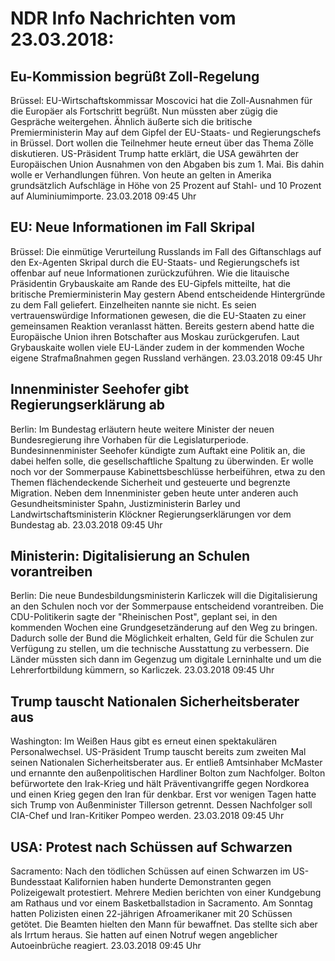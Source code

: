 # NDR Info Nachrichten vom 23.03.2018:


## Eu-Kommission begrüßt Zoll-Regelung
Brüssel: EU-Wirtschaftskommissar Moscovici hat die Zoll-Ausnahmen für die Europäer als Fortschritt begrüßt. Nun müssten aber zügig die Gespräche weitergehen. Ähnlich äußerte sich die britische Premierministerin May auf dem Gipfel der EU-Staats- und Regierungschefs in Brüssel. Dort wollen die Teilnehmer heute erneut über das Thema Zölle diskutieren. US-Präsident Trump hatte erklärt, die USA gewährten der Europäischen Union Ausnahmen von den Abgaben bis zum 1. Mai. Bis dahin wolle er Verhandlungen führen. Von heute an gelten in Amerika grundsätzlich Aufschläge in Höhe von 25 Prozent auf Stahl- und 10 Prozent auf Aluminiumimporte. 23.03.2018 09:45 Uhr 

## EU: Neue Informationen im Fall Skripal
Brüssel: Die einmütige Verurteilung Russlands im Fall des Giftanschlags auf den Ex-Agenten Skripal durch die EU-Staats- und Regierungschefs ist offenbar auf neue Informationen zurückzuführen. Wie die litauische Präsidentin Grybauskaite am Rande des EU-Gipfels mitteilte, hat die britische Premierministerin May gestern Abend entscheidende Hintergründe zu dem Fall geliefert. Einzelheiten nannte sie nicht. Es seien vertrauenswürdige Informationen gewesen, die die EU-Staaten zu einer gemeinsamen Reaktion veranlasst hätten. Bereits gestern abend hatte die Europäische Union ihren Botschafter aus Moskau zurückgerufen. Laut Grybauskaite wollen viele EU-Länder zudem in der kommenden Woche eigene Strafmaßnahmen gegen Russland verhängen. 23.03.2018 09:45 Uhr 

## Innenminister  Seehofer gibt Regierungserklärung ab
Berlin: Im Bundestag erläutern heute weitere Minister der neuen Bundesregierung ihre Vorhaben für die Legislaturperiode. Bundesinnenminister Seehofer kündigte zum Auftakt eine Politik an, die dabei helfen solle, die gesellschaftliche Spaltung zu überwinden. Er wolle noch vor der Sommerpause Kabinettsbeschlüsse herbeiführen, etwa zu den Themen flächendeckende Sicherheit und gesteuerte und begrenzte Migration. Neben dem Innenminister geben heute unter anderen auch Gesundheitsminister Spahn, Justizministerin Barley und Landwirtschaftsministerin Klöckner Regierungserklärungen vor dem Bundestag ab. 23.03.2018 09:45 Uhr 

## Ministerin: Digitalisierung an Schulen vorantreiben
Berlin: Die neue Bundesbildungsministerin Karliczek will die Digitalisierung an den Schulen noch vor der Sommerpause entscheidend vorantreiben. Die CDU-Politikerin sagte der "Rheinischen Post", geplant sei, in den kommenden Wochen eine Grundgesetzänderung auf den Weg zu bringen. Dadurch solle der Bund die Möglichkeit erhalten, Geld für die Schulen zur Verfügung zu stellen, um die technische Ausstattung zu verbessern. Die Länder müssten sich dann im Gegenzug um digitale Lerninhalte und um die Lehrerfortbildung kümmern, so Karliczek. 23.03.2018 09:45 Uhr 

## Trump tauscht Nationalen Sicherheitsberater aus
Washington: Im Weißen Haus gibt es erneut einen spektakulären Personalwechsel. US-Präsident Trump tauscht bereits zum zweiten Mal seinen Nationalen Sicherheitsberater aus. Er entließ Amtsinhaber McMaster und ernannte den außenpolitischen Hardliner Bolton zum Nachfolger. Bolton befürwortete den Irak-Krieg und hält Präventivangriffe gegen Nordkorea und einen Krieg gegen den Iran für denkbar. Erst vor wenigen Tagen hatte sich Trump von Außenminister Tillerson getrennt. Dessen Nachfolger soll CIA-Chef und Iran-Kritiker Pompeo werden. 23.03.2018 09:45 Uhr 

## USA: Protest nach Schüssen auf Schwarzen
Sacramento: Nach den tödlichen Schüssen auf einen Schwarzen im US-Bundesstaat Kalifornien haben hunderte Demonstranten gegen Polizeigewalt protestiert. Mehrere Medien berichten von einer Kundgebung am Rathaus und vor einem Basketballstadion in Sacramento. Am Sonntag hatten Polizisten einen 22-jährigen Afroamerikaner mit 20 Schüssen getötet. Die Beamten hielten den Mann für bewaffnet. Das stellte sich aber als Irrtum heraus. Sie hatten auf einen Notruf wegen angeblicher Autoeinbrüche reagiert. 23.03.2018 09:45 Uhr 
